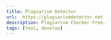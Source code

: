```yaml
---
title: Plagiarism Detector
url:  https://plagiarismdetector.net
description: Plagiarism Checker Free.
tags: [tool, develop]
---
```

